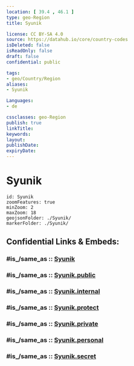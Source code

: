 ```yaml
---
location: [ 39.4 , 46.1 ] 
type: geo-Region
title: Syunik

license: CC BY-SA 4.0
source: https://datahub.io/core/country-codes
isDeleted: false
isReadOnly: false
draft: false
confidential: public

tags:
- geo/Country/Region
aliases:
- Syunik

Languages:
- de

cssclasses: geo-Region
publish: true
linkTitle: 
keywords: 
layout: 
publishDate: 
expiryDate: 
---
```


# Syunik

```leaflet
id: Syunik
zoomFeatures: true 
minZoom: 2 
maxZoom: 18
geojsonFolder: ./Syunik/
markerFolder: ./Syunik/
```


## Confidential Links & Embeds: 

### #is_/same_as :: [Syunik](/_Standards/Earth/Continent/Asia/Asia~North~West/Armenia/Provinces~Armenia/Syunik.md) 

### #is_/same_as :: [Syunik.public](/_public/Earth/Continent/Asia/Asia~North~West/Armenia/Provinces~Armenia/Syunik.public.md) 

### #is_/same_as :: [Syunik.internal](/_internal/Earth/Continent/Asia/Asia~North~West/Armenia/Provinces~Armenia/Syunik.internal.md) 

### #is_/same_as :: [Syunik.protect](/_protect/Earth/Continent/Asia/Asia~North~West/Armenia/Provinces~Armenia/Syunik.protect.md) 

### #is_/same_as :: [Syunik.private](/_private/Earth/Continent/Asia/Asia~North~West/Armenia/Provinces~Armenia/Syunik.private.md) 

### #is_/same_as :: [Syunik.personal](/_personal/Earth/Continent/Asia/Asia~North~West/Armenia/Provinces~Armenia/Syunik.personal.md) 

### #is_/same_as :: [Syunik.secret](/_secret/Earth/Continent/Asia/Asia~North~West/Armenia/Provinces~Armenia/Syunik.secret.md)

